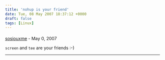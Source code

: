 ```yaml
---
title: 'nohup is your friend'
date: Tue, 08 May 2007 18:37:12 +0000
draft: false
tags: [Linux]
---
```



#### 
[sosiouxme](http://lukemeyer.net/ "luke.rt.meyer@gmail.com") - <time datetime="2007-05-13 08:37:46">May 0, 2007</time>

`screen` and `tee` are your friends :-)
<hr />
